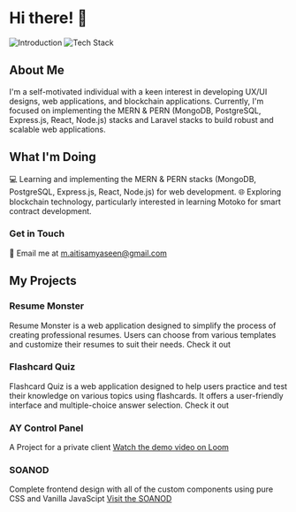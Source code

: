 # Hi there! 👋


![Introduction](https://github.com/MaitisamY/certificates/blob/main/screen-1-github.png)
![Tech Stack](https://github.com/MaitisamY/certificates/blob/main/screen-2-github.png)

## About Me
I'm a self-motivated individual with a keen interest in developing UX/UI designs, web applications, and blockchain applications. Currently, I'm focused on implementing the MERN & PERN (MongoDB, PostgreSQL, Express.js, React, Node.js) stacks and Laravel stacks to build robust and scalable web applications.

## What I'm Doing
💻 Learning and implementing the MERN & PERN stacks (MongoDB, PostgreSQL, Express.js, React, Node.js) for web development.
🌐 Exploring blockchain technology, particularly interested in learning Motoko for smart contract development.

### Get in Touch
📧 Email me at m.aitisamyaseen@gmail.com

## My Projects
### Resume Monster
Resume Monster is a web application designed to simplify the process of creating professional resumes. Users can choose from various templates and customize their resumes to suit their needs. Check it out

### Flashcard Quiz
Flashcard Quiz is a web application designed to help users practice and test their knowledge on various topics using flashcards. It offers a user-friendly interface and multiple-choice answer selection. Check it out

### AY Control Panel
A Project for a private client
[Watch the demo video on Loom](https://www.loom.com/share/e92aa71b71764b0db6afb09141c4ba44?sid=8e9ac939-c3c5-43c6-b2b8-f10f6d9834d3)

### SOANOD 
Complete frontend design with all of the custom components using pure CSS and Vanilla JavaScipt
[Visit the SOANOD](https://soanod.com/)
